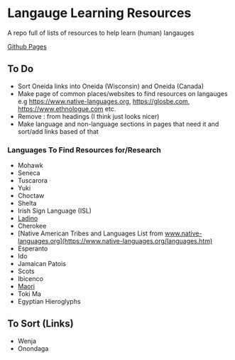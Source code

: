 # Langauge Learning Resources
A repo full of lists of resources to help learn (human) langauges

[Github Pages](https://cutthroat78.github.io/Langauge-Learning-Resources/)
## To Do
- Sort Oneida links into Oneida (Wisconsin) and Oneida (Canada)
- Make page of common places/websites to find resources on langauges e.g https://www.native-languages.org, https://glosbe.com, https://www.ethnologue.com etc.
- Remove : from headings (I think just looks nicer)
- Make language and non-language sections in pages that need it and sort/add links based of that
### Languages To Find Resources for/Research
- Mohawk
- Seneca
- Tuscarora
- Yuki
- Choctaw
- Shelta
- Irish Sign Language (ISL)
- [Ladino](https://ladino.szabgab.com/)
- Cherokee
- [Native American Tribes and Languages List from www.native-languages.org](https://www.native-languages.org/languages.htm)
- Esperanto
- Ido
- Jamaican Patois
- Scots
- Ibicenco 
- [Maori](https://speakandlearnlanguages.com/learn-to-speak-maori/)
- Toki Ma
- Egyptian Hieroglyphs
## To Sort (Links)
- Wenja
- Onondaga
